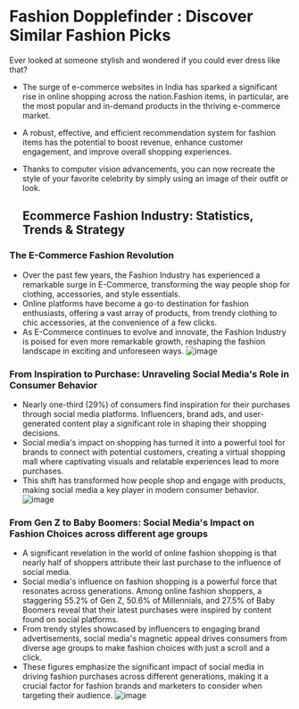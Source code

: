 # Fashion Dopplefinder : Discover Similar Fashion Picks
Ever looked at someone stylish and wondered if you could ever dress like that?

- The surge of e-commerce websites in India has sparked a significant rise in online shopping across the nation.Fashion items, in particular, are the most popular and in-demand products in the thriving e-commerce market.
- A robust, effective, and efficient recommendation system for fashion items has the potential to boost revenue, enhance customer engagement, and improve overall shopping experiences.
- Thanks to computer vision advancements, you can now recreate the style of your favorite celebrity by simply using an image of their outfit or look.

  ## Ecommerce Fashion Industry: Statistics, Trends & Strategy

### The E-Commerce Fashion Revolution
- Over the past few years, the Fashion Industry has experienced a remarkable surge in E-Commerce, transforming the way people shop for clothing, accessories, and style essentials.
- Online platforms have become a go-to destination for fashion enthusiasts, offering a vast array of products, from trendy clothing to chic accessories, at the convenience of a few clicks.
-  As E-Commerce continues to evolve and innovate, the Fashion Industry is poised for even more remarkable growth, reshaping the fashion landscape in exciting and unforeseen ways. 
![image](https://github.com/MUSKAN1903/Fashion-Dopplefinder/assets/70433658/7b6316fc-64ac-429d-8395-6ede3321c48c)

### From Inspiration to Purchase: Unraveling Social Media's Role in Consumer Behavior
- Nearly one-third (29%) of consumers find inspiration for their purchases through social media platforms. Influencers, brand ads, and user-generated content play a significant role in shaping their shopping decisions.
- Social media's impact on shopping has turned it into a powerful tool for brands to connect with potential customers, creating a virtual shopping mall where captivating visuals and relatable experiences lead to more purchases.
- This shift has transformed how people shop and engage with products, making social media a key player in modern consumer behavior.
![image](https://github.com/MUSKAN1903/Fashion-Dopplefinder/assets/70433658/1412006f-c92b-4244-8e90-768e93873e46)

### From Gen Z to Baby Boomers: Social Media's Impact on Fashion Choices across different age groups
- A significant revelation in the world of online fashion shopping is that nearly half of shoppers attribute their last purchase to the influence of social media.
- Social media's influence on fashion shopping is a powerful force that resonates across generations. Among online fashion shoppers, a staggering 55.2% of Gen Z, 50.6% of Millennials, and 27.5% of Baby Boomers reveal that their latest purchases were inspired by content found on social platforms.
- From trendy styles showcased by influencers to engaging brand advertisements, social media's magnetic appeal drives consumers from diverse age groups to make fashion choices with just a scroll and a click.
- These figures emphasize the significant impact of social media in driving fashion purchases across different generations, making it a crucial factor for fashion brands and marketers to consider when targeting their audience.
![image](https://github.com/MUSKAN1903/Fashion-Dopplefinder/assets/70433658/98c1edf4-c6cf-4a2a-ae17-43a75df0c3a8)












